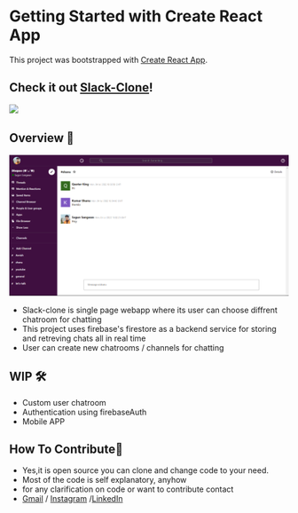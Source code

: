 # Getting Started with Create React App

This project was bootstrapped with [Create React App](https://github.com/facebook/create-react-app).

 ## Check it out [Slack-Clone]!
<img src="https://forthebadge.com/images/badges/made-with-javascript.svg"> 

## Overview 👀
<img src="gitres/img.png">

- Slack-clone is single page webapp where its user can choose diffrent chatroom for chatting
- This project uses firebase's firestore as a backend service for storing and retreving chats all in real time
- User can create new chatrooms / channels for chatting

## WIP 🛠
- Custom user chatroom
- Authentication using firebaseAuth
- Mobile APP

## How To Contribute🤝 
- Yes,it is open source you can clone and change code to your need.
- Most of the code is self explanatory, anyhow
- for any clarification on code or want to contribute contact 
- [Gmail] / [Instagram] /[LinkedIn]

[Gmail]: <mailto:coolshagun.sangwan15@gmail.com>
[LinkedIn]: <https://www.linkedin.com/in/sagun-sangwan-9662401b2/>
[Instagram]: <https://www.instagram.com/_sangwan_shagun/>
[Slack-Clone]: <https://slack-clone-89f50.web.app>
